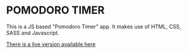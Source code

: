 # POMODORO TIMER

This is a JS based "Pomodoro Timer" app. It makes use of HTML, CSS, SASS and Javascript.

[There is a live version available here](http://pomodoro.joncharter.co.uk)


